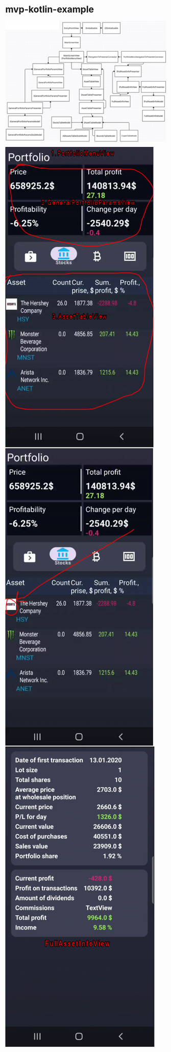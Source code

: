 # mvp-kotlin-example
![alt text](https://github.com/donl0/mvp-kotlin-example/blob/main/README%20pics/connections.png)

![alt text](https://github.com/donl0/mvp-kotlin-example/blob/main/README%20pics/main_page.jpg)
![alt text](https://github.com/donl0/mvp-kotlin-example/blob/main/README%20pics/pointer_for_full_asset_info.jpg)
![alt text](http://github.com/donl0/mvp-kotlin-example/blob/main/README%20pics/asset_full_info_page.jpg)

